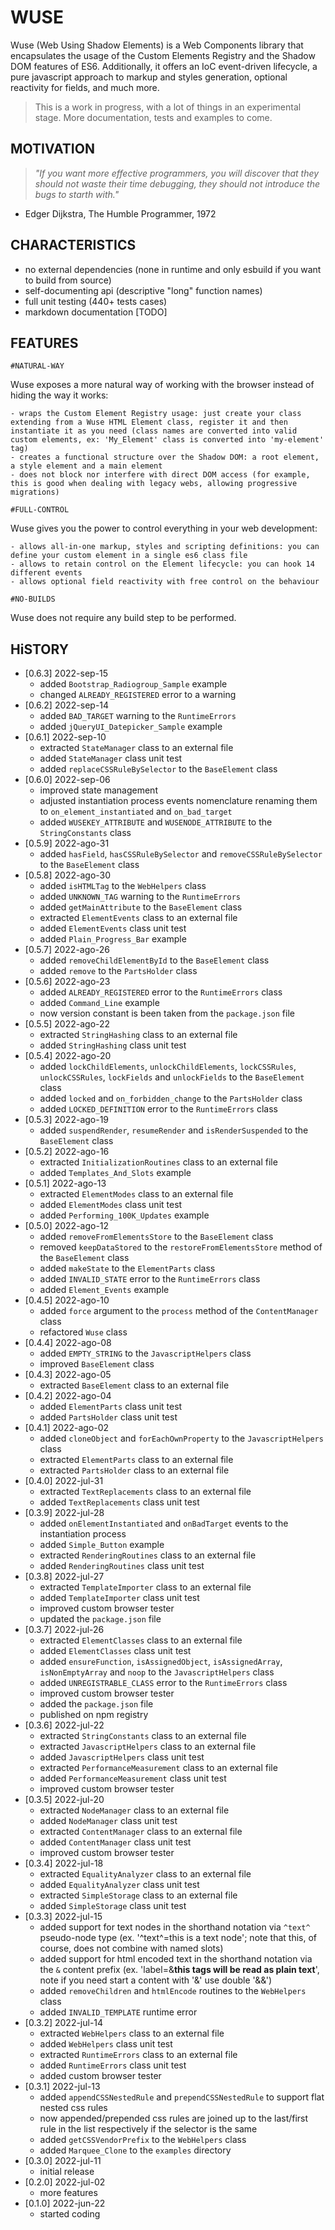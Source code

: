 # WUSE

Wuse (Web Using Shadow Elements) is a Web Components library that encapsulates the usage of the Custom Elements Registry and the Shadow DOM features of ES6. Additionally, it offers an IoC event-driven lifecycle, a pure javascript approach to markup and styles generation, optional reactivity for fields, and much more.

> This is a work in progress, with a lot of things in an experimental stage. More documentation, tests and examples to come.

## MOTIVATION
> *"If you want more effective programmers, you will discover that they should not waste their time debugging, they should not introduce the bugs to starth with."*
- Edger Dijkstra, The Humble Programmer, 1972

## CHARACTERISTICS

* no external dependencies (none in runtime and only esbuild if you want to build from source)
* self-documenting api (descriptive "long" function names)
* full unit testing (440+ tests cases)
* markdown documentation [TODO]

## FEATURES

`#NATURAL-WAY`

Wuse exposes a more natural way of working with the browser instead of hiding the way it works:

	- wraps the Custom Element Registry usage: just create your class extending from a Wuse HTML Element class, register it and then instantiate it as you need (class names are converted into valid custom elements, ex: 'My_Element' class is converted into 'my-element' tag)
	- creates a functional structure over the Shadow DOM: a root element, a style element and a main element
	- does not block nor interfere with direct DOM access (for example, this is good when dealing with legacy webs, allowing progressive migrations)

`#FULL-CONTROL`

Wuse gives you the power to control everything in your web development:

	- allows all-in-one markup, styles and scripting definitions: you can define your custom element in a single es6 class file
	- allows to retain control on the Element lifecycle: you can hook 14 different events
	- allows optional field reactivity with free control on the behaviour

`#NO-BUILDS`

Wuse does not require any build step to be performed.

## HiSTORY

* [0.6.3] 2022-sep-15
  - added `Bootstrap_Radiogroup_Sample` example
  - changed `ALREADY_REGISTERED` error to a warning
* [0.6.2] 2022-sep-14
  - added `BAD_TARGET` warning to the `RuntimeErrors`
  - added `jQueryUI_Datepicker_Sample` example
* [0.6.1] 2022-sep-10
  - extracted `StateManager` class to an external file
  - added `StateManager` class unit test
  - added `replaceCSSRuleBySelector` to the `BaseElement` class
* [0.6.0] 2022-sep-06
  - improved state management
  - adjusted instantiation process events nomenclature renaming them to `on_element_instantiated` and `on_bad_target`
  - added `WUSEKEY_ATTRIBUTE` and `WUSENODE_ATTRIBUTE` to the `StringConstants` class
* [0.5.9] 2022-ago-31
  - added `hasField`, `hasCSSRuleBySelector` and `removeCSSRuleBySelector` to the `BaseElement` class
* [0.5.8] 2022-ago-30
  - added `isHTMLTag` to the `WebHelpers` class
  - added `UNKNOWN_TAG` warning to the `RuntimeErrors`
  - added `getMainAttribute` to the `BaseElement` class
  - extracted `ElementEvents` class to an external file
  - added `ElementEvents` class unit test
  - added `Plain_Progress_Bar` example
* [0.5.7] 2022-ago-26
  - added `removeChildElementById` to the `BaseElement` class
  - added `remove` to the `PartsHolder` class
* [0.5.6] 2022-ago-23
  - added `ALREADY_REGISTERED` error to the `RuntimeErrors` class
  - added `Command_Line` example
  - now version constant is been taken from the `package.json` file
* [0.5.5] 2022-ago-22
  - extracted `StringHashing` class to an external file
  - added `StringHashing` class unit test
* [0.5.4] 2022-ago-20
  - added `lockChildElements`, `unlockChildElements`, `lockCSSRules`, `unlockCSSRules`, `lockFields` and `unlockFields` to the `BaseElement` class
  - added `locked` and `on_forbidden_change` to the `PartsHolder` class
  - added `LOCKED_DEFINITION` error to the `RuntimeErrors` class
* [0.5.3] 2022-ago-19
  - added `suspendRender`, `resumeRender` and `isRenderSuspended` to the `BaseElement` class
* [0.5.2] 2022-ago-16
  - extracted `InitializationRoutines` class to an external file
  - added `Templates_And_Slots` example
* [0.5.1] 2022-ago-13
  - extracted `ElementModes` class to an external file
  - added `ElementModes` class unit test
  - added `Performing_100K_Updates` example
* [0.5.0] 2022-ago-12
  - added `removeFromElementsStore` to the `BaseElement` class
  - removed `keepDataStored` to the `restoreFromElementsStore` method of the `BaseElement` class
  - added `makeState` to the `ElementParts` class
  - added `INVALID_STATE` error to the `RuntimeErrors` class
  - added `Element_Events` example
* [0.4.5] 2022-ago-10
  - added `force` argument to the `process` method of the `ContentManager` class
  - refactored `Wuse` class
* [0.4.4] 2022-ago-08
  - added `EMPTY_STRING` to the `JavascriptHelpers` class
  - improved `BaseElement` class
* [0.4.3] 2022-ago-05
  - extracted `BaseElement` class to an external file
* [0.4.2] 2022-ago-04
  - added `ElementParts` class unit test
  - added `PartsHolder` class unit test
* [0.4.1] 2022-ago-02
  - added `cloneObject` and `forEachOwnProperty` to the `JavascriptHelpers` class
  - extracted `ElementParts` class to an external file
  - extracted `PartsHolder` class to an external file
* [0.4.0] 2022-jul-31
  - extracted `TextReplacements` class to an external file
  - added `TextReplacements` class unit test
* [0.3.9] 2022-jul-28
  - added `onElementInstantiated` and `onBadTarget` events to the instantiation process
  - added `Simple_Button` example
  - extracted `RenderingRoutines` class to an external file
  - added `RenderingRoutines` class unit test
* [0.3.8] 2022-jul-27
  - extracted `TemplateImporter` class to an external file
  - added `TemplateImporter` class unit test
  - improved custom browser tester
  - updated the `package.json` file
* [0.3.7] 2022-jul-26
  - extracted `ElementClasses` class to an external file
  - added `ElementClasses` class unit test
  - added `ensureFunction`, `isAssignedObject`, `isAssignedArray`, `isNonEmptyArray` and `noop` to the `JavascriptHelpers` class
  - added `UNREGISTRABLE_CLASS` error to the `RuntimeErrors` class
  - improved custom browser tester
  - added the `package.json` file
  - published on npm registry
* [0.3.6] 2022-jul-22
  - extracted `StringConstants` class to an external file
  - extracted `JavascriptHelpers` class to an external file
  - added `JavascriptHelpers` class unit test
  - extracted `PerformanceMeasurement` class to an external file
  - added `PerformanceMeasurement` class unit test
  - improved custom browser tester
* [0.3.5] 2022-jul-20
  - extracted `NodeManager` class to an external file
  - added `NodeManager` class unit test
  - extracted `ContentManager` class to an external file
  - added `ContentManager` class unit test
  - improved custom browser tester
* [0.3.4] 2022-jul-18
  - extracted `EqualityAnalyzer` class to an external file
  - added `EqualityAnalyzer` class unit test
  - extracted `SimpleStorage` class to an external file
  - added `SimpleStorage` class unit test
* [0.3.3] 2022-jul-15
  - added support for text nodes in the shorthand notation via `^text^` pseudo-node type (ex. '^text^=this is a text node'; note that this, of course, does not combine with named slots)
  - added support for html encoded text in the shorthand notation via the `&` content prefix (ex. 'label=&<b>this tags will be read as plain text</b>', note if you need start a content with '&' use double '&&')
  - added `removeChildren` and `htmlEncode` routines to the `WebHelpers` class
  - added `INVALID_TEMPLATE` runtime error
* [0.3.2] 2022-jul-14
  - extracted `WebHelpers` class to an external file
  - added `WebHelpers` class unit test
  - extracted `RuntimeErrors` class to an external file
  - added `RuntimeErrors` class unit test
  - added custom browser tester
* [0.3.1] 2022-jul-13
  - added `appendCSSNestedRule` and `prependCSSNestedRule` to support flat nested css rules
  - now appended/prepended css rules are joined up to the last/first rule in the list respectively if the selector is the same
  - added `getCSSVendorPrefix` to the `WebHelpers` class
  - added `Marquee_Clone` to the `examples` directory
* [0.3.0] 2022-jul-11
  - initial release
* [0.2.0] 2022-jul-02
  - more features
* [0.1.0] 2022-jun-22
  - started coding

